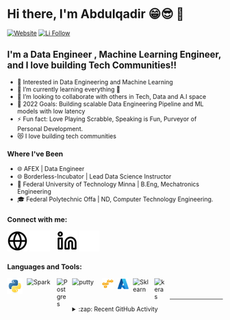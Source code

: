 # Hi there, I'm Abdulqadir 😁😎 👋 

[![Website](https://img.shields.io/website?label=Zindi-Africa&style=for-the-badge&url=https%3A%2F%2FZindi.africa)](https://zindi.africa/users/_herolevel)
[![Li Follow](https://img.shields.io/badge/Apache_Spark-034550?style=for-the-badge&logo=apachespark&logoColor=#E35A16?color=1DA1F2&logo=twitter&style=for-the-badge)](https://twitter.com/intent/follow?original_referer=https%3A%2F%2Fgithub.com%2Fpassword_ng&screen_name=PASSWORD_NG)


## I'm a Data Engineer , Machine Learning Engineer, and I love building Tech Communities!!

- 🔭 Interested in Data Engineering and Machine Learning 
- 🌱 I’m currently learning everything 🤣
- 👯 I’m looking to collaborate with others in Tech,  Data and A.I space
- 🥅 2022 Goals: Building scalable Data Engineering Pipeline and ML models with low latency
- ⚡ Fun fact: Love Playing Scrabble, Speaking is Fun, Purveyor of Personal Development.
- 😻 I love building tech communities

### Where I've Been
- 🌐 AFEX |  Data Engineer
- 🌐 Borderless-Incubator | Lead Data Science Instructor
- 🏫 Federal University of Technology Minna | B.Eng, Mechatronics Engineering
- 🎓 Federal Polytechnic Offa | ND, Computer Technology Engineering.

### Connect with me:
[![website](./img/globe-light.svg)](https://zindi.africa/users/_herolevel#gh-light-mode-only)
[![website](./img/globe-dark.svg)](https://zindi.africa/users/_herolevel#gh-dark-mode-only)
&nbsp;&nbsp;
[![website](./img/linkedin-light.svg)](https://www.linkedin.com/in/abdulqadri-afolabi-6b095b13b/#gh-light-mode-only)
[![website](./img/linkedin-dark.svg)](https://www.linkedin.com/in/abdulqadri-afolabi-6b095b13b/#gh-dark-mode-only)

### Languages and Tools:

<img align="left" alt="python" width="36px" src="https://github.com/devicons/devicon/blob/v2.15.1/icons/python/python-original.svg" style="padding-right:10px;" />
<img align="left" alt="Spark" width="60px" src="https://upload.wikimedia.org/wikipedia/commons/f/f3/Apache_Spark_logo.svg" style="padding-right:10px;" />
<img align="left" alt="Postgres" width="26px" src="https://upload.wikimedia.org/wikipedia/commons/2/29/Postgresql_elephant.svg" style="padding-right:10px;" />
<img align="left" alt="putty" width="60px" src="https://upload.wikimedia.org/wikipedia/commons/5/53/Apache_kafka_wordtype.svg" style="padding-right:10px;" />
<img align="left" alt="CSS3" width="26px" src="https://github.com/devicons/devicon/blob/v2.15.1/icons/amazonwebservices/amazonwebservices-original.svg" style="padding-right:10px;" />
<img align="left" alt="azure" width="26px" src="https://github.com/devicons/devicon/blob/v2.15.1/icons/azure/azure-original.svg" style="padding-right:10px;" />

<img align="left" alt="Sklearn" width="40px" src="https://upload.wikimedia.org/wikipedia/commons/0/05/Scikit_learn_logo_small.svg" style="padding-right:10px;" />
<img align="left" alt="keras" width="26px" src="https://upload.wikimedia.org/wikipedia/commons/a/ae/Keras_logo.svg" style="padding-right:10px;" />

<!--
<img align="left" alt="nessus" width="60px" src="https://upload.wikimedia.org/wikipedia/commons/c/c1/Nessus-Professional-FullColor-RGB.svg" style="padding-right:10px;" />
<img align="left" alt="sophos" width="60px" src="https://upload.wikimedia.org/wikipedia/commons/7/7d/Sophos_logo2.svg" style="padding-right:10px;" />
<img align="left" alt="Virustotal" width="40px" src="https://upload.wikimedia.org/wikipedia/commons/4/4f/CrowdStrike_logo.svg" style="padding-right:10px;" />
<img align="left" alt="sophos" width="60px" src="https://upload.wikimedia.org/wikipedia/commons/b/b7/VirusTotal_logo.svg" style="padding-right:10px;" />


<div align=left>
<img align="left" alt="active_directory" width="26px" src="https://upload.wikimedia.org/wikipedia/commons/9/9b/Active-directory.svg" style="padding-right:10px;" />
</div>
-->

<br />
<br />


---

<details>
  <summary>:zap: Recent GitHub Activity</summary>
